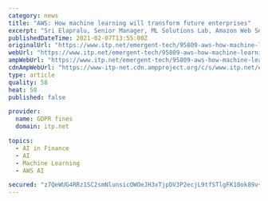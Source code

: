 ```yaml
---
category: news
title: "AWS: How machine learning will transform future enterprises"
excerpt: "Sri Elapralu, Senior Manager, ML Solutions Lab, Amazon Web Services (AWS) shares key updates from AWS re:Invent 2020 and insights into the evolution of machine learning"
publishedDateTime: 2021-02-07T13:55:00Z
originalUrl: "https://www.itp.net/emergent-tech/95809-aws-how-machine-learning-will-transform-future-enterprises"
webUrl: "https://www.itp.net/emergent-tech/95809-aws-how-machine-learning-will-transform-future-enterprises"
ampWebUrl: "https://www.itp.net/emergent-tech/95809-aws-how-machine-learning-will-transform-future-enterprises?amp"
cdnAmpWebUrl: "https://www-itp-net.cdn.ampproject.org/c/s/www.itp.net/emergent-tech/95809-aws-how-machine-learning-will-transform-future-enterprises?amp"
type: article
quality: 58
heat: 58
published: false

provider:
  name: GDPR fines
  domain: itp.net

topics:
  - AI in Finance
  - AI
  - Machine Learning
  - AWS AI

secured: "z7QeWUG4RRz1SC2smNlunsicOWOeJH3xTjpDV3P2ecjL9tfSTlgFK10ok89v++JgYKxz2xIyxgCQiq3d5hDmyEl7PZ5axhAI9WZ17+kgKemdwwKMFpdda+SeOjo4wt2qFgpnoVTg0cimP4HklAhhNpKxqz0GodiZSIVq/pWOnJ8ATAo8fa59jLydZMiPqwoJbt4fdXjwbsx49aLNPwA1Ci0iAegpd5lFvFybPPUCdISJ2TZo6PXna79kIfuiMqE44aQ9kVdXtzPZaeybEp6fmCMtsAq5HqIMNrZoS/DyIBoK4BGUlfZyvQNcBREnmDBwI2o3ycyPz0Fxrkgk+QzxQ3hm0ak8tP1GVqSC76mE9uo=;bsCCv1lrR0u+stu+gD36tw=="
---
```


